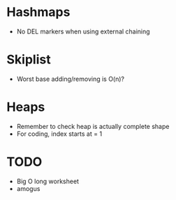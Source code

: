 
# Hashmaps 
* No DEL markers when using external chaining 

# Skiplist 
* Worst base adding/removing is O(n)?

# Heaps 
* Remember to check heap is actually complete shape
* For coding, index starts at = 1 



# TODO 
* Big O long worksheet
* amogus 